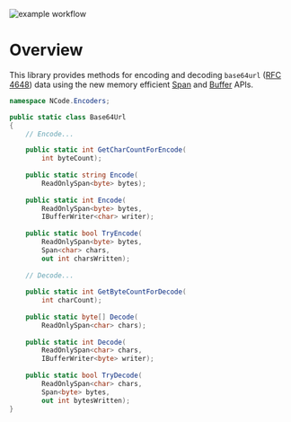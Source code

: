 ![example workflow](https://github.com/NCodeGroup/Base64Url/actions/workflows/dotnet.yml/badge.svg)

# Overview

This library provides methods for encoding and decoding `base64url` ([RFC 4648]) data using the new memory
efficient [Span] and [Buffer] APIs.

[RFC 4648]: https://datatracker.ietf.org/doc/html/rfc4648

[Span]: https://learn.microsoft.com/en-us/dotnet/standard/memory-and-spans/

[Buffer]: https://learn.microsoft.com/en-us/dotnet/standard/io/buffers

```csharp
namespace NCode.Encoders;

public static class Base64Url
{
    // Encode...

    public static int GetCharCountForEncode(
        int byteCount);
    
    public static string Encode(
        ReadOnlySpan<byte> bytes);
    
    public static int Encode(
        ReadOnlySpan<byte> bytes,
        IBufferWriter<char> writer);
    
    public static bool TryEncode(
        ReadOnlySpan<byte> bytes,
        Span<char> chars,
        out int charsWritten);
    
    // Decode...
    
    public static int GetByteCountForDecode(
        int charCount);
    
    public static byte[] Decode(
        ReadOnlySpan<char> chars);
    
    public static int Decode(
        ReadOnlySpan<char> chars,
        IBufferWriter<byte> writer);
    
    public static bool TryDecode(
        ReadOnlySpan<char> chars,
        Span<byte> bytes,
        out int bytesWritten);
}
```
